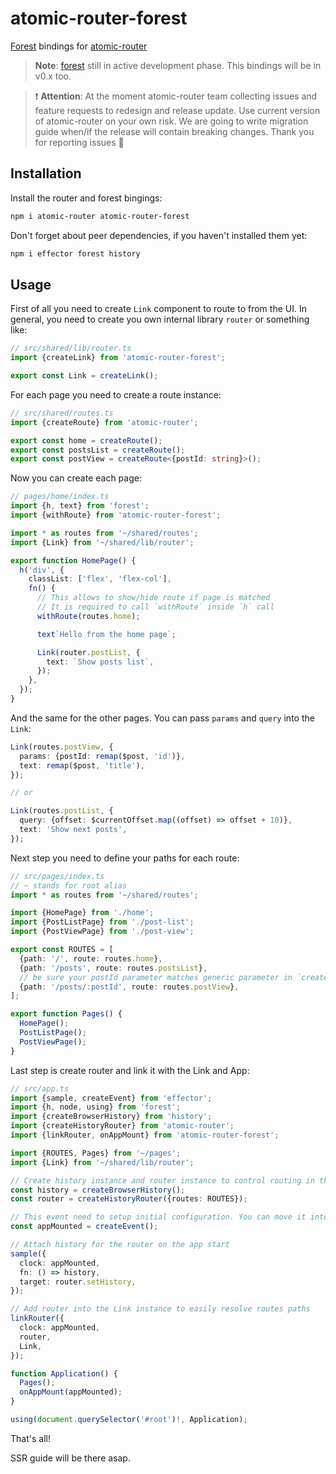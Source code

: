 # atomic-router-forest

[Forest](https://github.com/effector/effector/tree/master/packages/forest) bindings for [atomic-router](https://github.com/atomic-router/atomic-router)

> **Note**: [forest](https://github.com/effector/effector/tree/master/packages/forest) still in active development phase. This bindings will be in v0.x too.

> ❗️ **Attention**: At the moment atomic-router team collecting issues and feature requests to redesign and release update. Use current version of atomic-router on your own risk. We are going to write migration guide when/if the release will contain breaking changes. Thank you for reporting issues 🧡

[//]: # '[Example on StackBlitz](https://stackblitz.com/edit/react-fglswy)'

## Installation

Install the router and forest bingings:

```bash
npm i atomic-router atomic-router-forest
```

Don't forget about peer dependencies, if you haven't installed them yet:

```bash
npm i effector forest history
```

## Usage

First of all you need to create `Link` component to route to from the UI.
In general, you need to create you own internal library `router` or something like:

```ts
// src/shared/lib/router.ts
import {createLink} from 'atomic-router-forest';

export const Link = createLink();
```

For each page you need to create a route instance:

```ts
// src/shared/routes.ts
import {createRoute} from 'atomic-router';

export const home = createRoute();
export const postsList = createRoute();
export const postView = createRoute<{postId: string}>();
```

Now you can create each page:

```ts
// pages/home/index.ts
import {h, text} from 'forest';
import {withRoute} from 'atomic-router-forest';

import * as routes from '~/shared/routes';
import {Link} from '~/shared/lib/router';

export function HomePage() {
  h('div', {
    classList: ['flex', 'flex-col'],
    fn() {
      // This allows to show/hide route if page is matched
      // It is required to call `withRoute` inside `h` call
      withRoute(routes.home);

      text`Hello from the home page`;

      Link(router.postList, {
        text: `Show posts list`,
      });
    },
  });
}
```

And the same for the other pages. You can pass `params` and `query` into the `Link`:

```ts
Link(routes.postView, {
  params: {postId: remap($post, 'id')},
  text: remap($post, 'title'),
});

// or

Link(routes.postList, {
  query: {offset: $currentOffset.map((offset) => offset + 10)},
  text: 'Show next posts',
});
```

Next step you need to define your paths for each route:

```ts
// src/pages/index.ts
// ~ stands for root alias
import * as routes from '~/shared/routes';

import {HomePage} from './home';
import {PostListPage} from './post-list';
import {PostViewPage} from './post-view';

export const ROUTES = [
  {path: '/', route: routes.home},
  {path: '/posts', route: routes.postsList},
  // be sure your postId parameter matches generic parameter in `createRoute`
  {path: '/posts/:postId', route: routes.postView},
];

export function Pages() {
  HomePage();
  PostListPage();
  PostViewPage();
}
```

Last step is create router and link it with the Link and App:

```ts
// src/app.ts
import {sample, createEvent} from 'effector';
import {h, node, using} from 'forest';
import {createBrowserHistory} from 'history';
import {createHistoryRouter} from 'atomic-router';
import {linkRouter, onAppMount} from 'atomic-router-forest';

import {ROUTES, Pages} from '~/pages';
import {Link} from '~/shared/lib/router';

// Create history instance and router instance to control routing in the app
const history = createBrowserHistory();
const router = createHistoryRouter({routes: ROUTES});

// This event need to setup initial configuration. You can move it into src/shared
const appMounted = createEvent();

// Attach history for the router on the app start
sample({
  clock: appMounted,
  fn: () => history,
  target: router.setHistory,
});

// Add router into the Link instance to easily resolve routes paths
linkRouter({
  clock: appMounted,
  router,
  Link,
});

function Application() {
  Pages();
  onAppMount(appMounted);
}

using(document.querySelector('#root')!, Application);
```

That's all!

SSR guide will be there asap.
